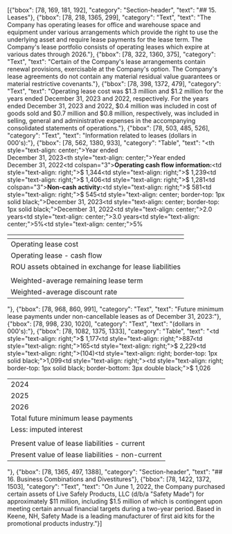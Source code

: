 [{"bbox": [78, 169, 181, 192], "category": "Section-header", "text": "## 15. Leases"}, {"bbox": [78, 218, 1365, 299], "category": "Text", "text": "The Company has operating leases for office and warehouse space and equipment under various arrangements which provide the right to use the underlying asset and require lease payments for the lease term. The Company's lease portfolio consists of operating leases which expire at various dates through 2026."}, {"bbox": [78, 322, 1360, 375], "category": "Text", "text": "Certain of the Company's lease arrangements contain renewal provisions, exercisable at the Company's option. The Company's lease agreements do not contain any material residual value guarantees or material restrictive covenants."}, {"bbox": [78, 398, 1372, 479], "category": "Text", "text": "Operating lease cost was $1.3 million and $1.2 million for the years ended December 31, 2023 and 2022, respectively. For the years ended December 31, 2023 and 2022, $0.4 million was included in cost of goods sold and $0.7 million and $0.8 million, respectively, was included in selling, general and administrative expenses in the accompanying consolidated statements of operations."}, {"bbox": [78, 503, 485, 526], "category": "Text", "text": "Information related to leases (dollars in 000's):"}, {"bbox": [78, 562, 1380, 933], "category": "Table", "text": "<table><thead><tr><th></th><th style=\"text-align: center;\">Year ended<br>December 31, 2023</th><th style=\"text-align: center;\">Year ended<br>December 31, 2022</th></tr></thead><tbody><tr><td colspan=\"3\"><strong>Operating cash flow information:</strong></td></tr><tr><td>Operating lease cost</td><td style=\"text-align: right;\">$ 1,344</td><td style=\"text-align: right;\">$ 1,239</td></tr><tr><td>Operating lease - cash flow</td><td style=\"text-align: right;\">$ 1,406</td><td style=\"text-align: right;\">$ 1,281</td></tr><tr><td colspan=\"3\"><strong>Non-cash activity:</strong></td></tr><tr><td>ROU assets obtained in exchange for lease liabilities</td><td style=\"text-align: right;\">$ 581</td><td style=\"text-align: right;\">$ 545</td></tr><tr><td></td><td style=\"text-align: center; border-top: 1px solid black;\">December 31, 2023</td><td style=\"text-align: center; border-top: 1px solid black;\">December 31, 2022</td></tr><tr><td>Weighted-average remaining lease term</td><td style=\"text-align: center;\">2.0 years</td><td style=\"text-align: center;\">3.0 years</td></tr><tr><td>Weighted-average discount rate</td><td style=\"text-align: center;\">5%</td><td style=\"text-align: center;\">5%</td></tr></tbody></table>"}, {"bbox": [78, 968, 860, 991], "category": "Text", "text": "Future minimum lease payments under non-cancellable leases as of December 31, 2023:"}, {"bbox": [78, 998, 230, 1020], "category": "Text", "text": "(dollars in 000's):"}, {"bbox": [78, 1082, 1375, 1333], "category": "Table", "text": "<table><tbody><tr><td>2024</td><td style=\"text-align: right;\">$ 1,177</td></tr><tr><td>2025</td><td style=\"text-align: right;\">887</td></tr><tr><td>2026</td><td style=\"text-align: right;\">165</td></tr><tr><td>Total future minimum lease payments</td><td style=\"text-align: right;\">$ 2,229</td></tr><tr><td>Less: imputed interest</td><td style=\"text-align: right;\">(104)</td></tr><tr><td></td><td style=\"text-align: right; border-top: 1px solid black;\">1,099</td></tr><tr><td>Present value of lease liabilities - current</td><td style=\"text-align: right;\"></td></tr><tr><td>Present value of lease liabilities - non-current</td><td style=\"text-align: right; border-top: 1px solid black; border-bottom: 3px double black;\">$ 1,026</td></tr></tbody></table>"}, {"bbox": [78, 1365, 497, 1388], "category": "Section-header", "text": "## 16. Business Combinations and Divestitures"}, {"bbox": [78, 1422, 1372, 1503], "category": "Text", "text": "On June 1, 2022, the Company purchased certain assets of Live Safely Products, LLC (d/b/a \"Safety Made\") for approximately $11 million, including $1.5 million of which is contingent upon meeting certain annual financial targets during a two-year period. Based in Keene, NH, Safety Made is a leading manufacturer of first aid kits for the promotional products industry."}]